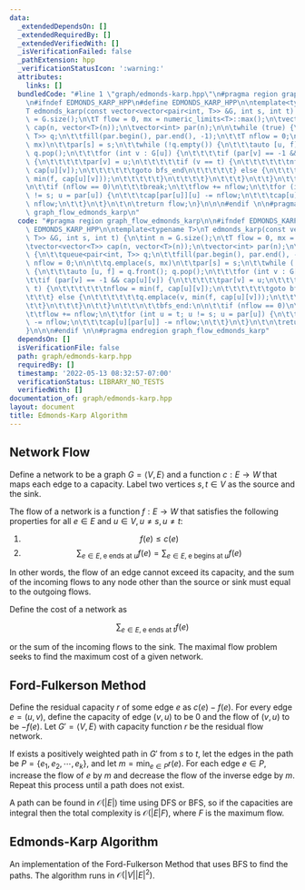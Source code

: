 ```yaml
---
data:
  _extendedDependsOn: []
  _extendedRequiredBy: []
  _extendedVerifiedWith: []
  _isVerificationFailed: false
  _pathExtension: hpp
  _verificationStatusIcon: ':warning:'
  attributes:
    links: []
  bundledCode: "#line 1 \"graph/edmonds-karp.hpp\"\n#pragma region graph_flow_edmonds_karp\n\
    \n#ifndef EDMONDS_KARP_HPP\n#define EDMONDS_KARP_HPP\n\ntemplate<typename T>\n\
    T edmonds_karp(const vector<vector<pair<int, T>> &G, int s, int t) {\n\tint n\
    \ = G.size();\n\tT flow = 0, mx = numeric_limits<T>::max();\n\tvector<vector<T>>\
    \ cap(n, vector<T>(n));\n\tvector<int> par(n);\n\n\twhile (true) {\n\t\tqueue<pair<int,\
    \ T>> q;\n\t\tfill(par.begin(), par.end(), -1);\n\t\tT nflow = 0;\n\n\t\tq.emplace(s,\
    \ mx)\n\t\tpar[s] = s;\n\t\twhile (!q.empty()) {\n\t\t\tauto [u, f] = q.front();\
    \ q.pop();\n\t\t\tfor (int v : G[u]) {\n\t\t\t\tif (par[v] == -1 && cap[u][v])\
    \ {\n\t\t\t\t\tpar[v] = u;\n\t\t\t\t\tif (v == t) {\n\t\t\t\t\t\tnflow = min(f,\
    \ cap[u][v]);\n\t\t\t\t\t\tgoto bfs_end\n\t\t\t\t\t} else {\n\t\t\t\t\t\tq.emplace(v,\
    \ min(f, cap[u][v]));\n\t\t\t\t\t}\n\t\t\t\t}\n\t\t\t}\n\t\t}\n\t\t\n\t\tbfs_end:\n\
    \n\t\tif (nflow == 0)\n\t\t\tbreak;\n\t\tflow += nflow;\n\t\tfor (int u = t; u\
    \ != s; u = par[u]) {\n\t\t\tcap[par[u]][u] -= nflow;\n\t\t\tcap[u][par[u]] -=\
    \ nflow;\n\t\t}\n\t}\n\t\n\treturn flow;\n}\n\n\n#endif \n\n#pragma endregion\
    \ graph_flow_edmonds_karp\n"
  code: "#pragma region graph_flow_edmonds_karp\n\n#ifndef EDMONDS_KARP_HPP\n#define\
    \ EDMONDS_KARP_HPP\n\ntemplate<typename T>\nT edmonds_karp(const vector<vector<pair<int,\
    \ T>> &G, int s, int t) {\n\tint n = G.size();\n\tT flow = 0, mx = numeric_limits<T>::max();\n\
    \tvector<vector<T>> cap(n, vector<T>(n));\n\tvector<int> par(n);\n\n\twhile (true)\
    \ {\n\t\tqueue<pair<int, T>> q;\n\t\tfill(par.begin(), par.end(), -1);\n\t\tT\
    \ nflow = 0;\n\n\t\tq.emplace(s, mx)\n\t\tpar[s] = s;\n\t\twhile (!q.empty())\
    \ {\n\t\t\tauto [u, f] = q.front(); q.pop();\n\t\t\tfor (int v : G[u]) {\n\t\t\
    \t\tif (par[v] == -1 && cap[u][v]) {\n\t\t\t\t\tpar[v] = u;\n\t\t\t\t\tif (v ==\
    \ t) {\n\t\t\t\t\t\tnflow = min(f, cap[u][v]);\n\t\t\t\t\t\tgoto bfs_end\n\t\t\
    \t\t\t} else {\n\t\t\t\t\t\tq.emplace(v, min(f, cap[u][v]));\n\t\t\t\t\t}\n\t\t\
    \t\t}\n\t\t\t}\n\t\t}\n\t\t\n\t\tbfs_end:\n\n\t\tif (nflow == 0)\n\t\t\tbreak;\n\
    \t\tflow += nflow;\n\t\tfor (int u = t; u != s; u = par[u]) {\n\t\t\tcap[par[u]][u]\
    \ -= nflow;\n\t\t\tcap[u][par[u]] -= nflow;\n\t\t}\n\t}\n\t\n\treturn flow;\n\
    }\n\n\n#endif \n\n#pragma endregion graph_flow_edmonds_karp"
  dependsOn: []
  isVerificationFile: false
  path: graph/edmonds-karp.hpp
  requiredBy: []
  timestamp: '2022-05-13 08:32:57-07:00'
  verificationStatus: LIBRARY_NO_TESTS
  verifiedWith: []
documentation_of: graph/edmonds-karp.hpp
layout: document
title: Edmonds-Karp Algorithm
---
```


## Network Flow

Define a network to be a graph $G = \langle V, E \rangle$ and a function $c: E \rightarrow W$ that maps each edge to a capacity. Label two vertices $s, t \in V$ as the source and the sink. 

The flow of a network is a function $f: E \rightarrow W$ that satisfies the following properties for all $e \in E$ and $u \in V, u \neq s, u \neq t$:
1. $$f(e) \leq c(e)$$
2. $$\sum_{e \in E, \; \text{e ends at } u} f(e) = \sum_{e \in E, \; \text{e begins at } u} f(e)$$

In other words, the flow of an edge cannot exceed its capacity, and the sum of the incoming flows to any node other than the source or sink must equal to the outgoing flows. 

Define the cost of a network as 

$$\sum_{e \in E, \; \text{e ends at } t} f(e)$$

or the sum of the incoming flows to the sink. The maximal flow problem seeks to find the maximum cost of a given network. 

## Ford-Fulkerson Method

Define the residual capacity $r$ of some edge $e$ as $c(e) - f(e)$. For every edge $e = (u, v)$, define the capacity of edge $(v, u)$ to be $0$ and the flow of $(v, u)$ to be $-f(e)$. Let $G' = \langle V, E \rangle$ with capacity function $r$ be the residual flow network. 

If exists a positively weighted path in $G'$ from $s$ to $t$, let the edges in the path be $P = \{e_1, e_2, \cdots, e_k\}$, and let $m = \min_{e \in P}r(e)$. For each edge $e \in P$, increase the flow of $e$ by $m$ and decrease the flow of the inverse edge by $m$. Repeat this process until a path does not exist. 

A path can be found in $\mathcal{O}(\lvert E \rvert)$ time using DFS or BFS, so if the capacities are integral then the total complexity is $\mathcal{O}(\lvert E \rvert F)$, where $F$ is the maximum flow.

## Edmonds-Karp Algorithm

An implementation of the Ford-Fulkerson Method that uses BFS to find the paths. The algorithm runs in $\mathcal{O}(\lvert V \rvert \lvert E \rvert ^ 2)$.